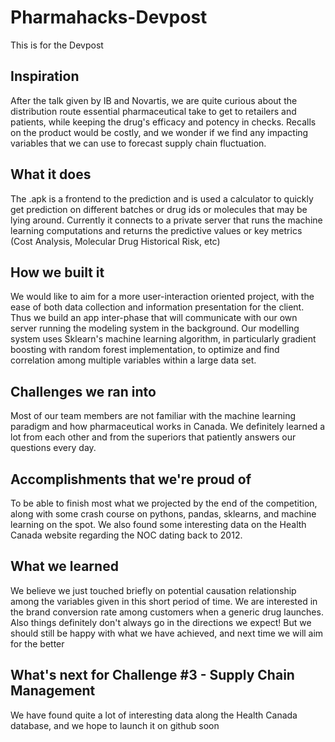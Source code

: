 # Pharmahacks-Devpost
This is for the Devpost

## Inspiration
After the talk given by IB and Novartis, 
we are quite curious about the distribution route essential 
pharmaceutical take to get to retailers and patients, while 
keeping the drug's efficacy and potency in checks. 
Recalls on the product would be costly, and we wonder 
if we find any impacting variables that we can use to forecast supply chain fluctuation.

## What it does
The .apk is a frontend to the prediction and is used a calculator 
to quickly get prediction on different batches or drug ids or molecules 
that may be lying around. Currently it connects to a private server that 
runs the machine learning computations and returns the predictive values 
or key metrics (Cost Analysis, Molecular Drug Historical Risk, etc)

## How we built it
We would like to aim for a more user-interaction oriented project, 
with the ease of both data collection and information presentation 
for the client. Thus we build an app inter-phase that will communicate 
with our own server running the modeling system in the background. Our 
modelling system uses Sklearn's machine learning algorithm, in particularly
gradient boosting with random forest implementation, to optimize and find correlation 
among multiple variables within a large data set.

## Challenges we ran into
Most of our team members are not familiar with the machine learning paradigm and 
how pharmaceutical works in Canada. We definitely learned a lot from each other and
 from the superiors that patiently answers our questions every day.

## Accomplishments that we're proud of
To be able to finish most what we projected by the end of the competition, along with some crash course on pythons, pandas, sklearns, and machine learning on the spot. We also found some interesting data on the Health Canada website regarding the NOC dating back to 2012.

## What we learned
We believe we just touched briefly on potential causation relationship among the variables given in this short period of time. We are interested in the brand conversion rate among customers when a generic drug launches.  Also things definitely don't always go in the directions we expect! But we should still be happy with what we have achieved, and next time we will aim for the better 

## What's next for Challenge #3 - Supply Chain Management
We have found quite a lot of interesting data along the Health Canada database, and we hope to launch it on github soon 